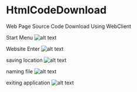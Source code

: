 # HtmlCodeDownload
Web Page Source Code Download Using WebClient

Start Menu
![alt text](https://github.com/sayuj123/HtmlCodeDownload/blob/master/start-menu.jpg)





Website Enter
![alt text](https://github.com/sayuj123/HtmlCodeDownload/blob/master/website-enter.jpg)




saving location
![alt text](https://github.com/sayuj123/HtmlCodeDownload/blob/master/saving-location.jpg)




naming file
![alt text](https://github.com/sayuj123/HtmlCodeDownload/blob/master/saving-file.jpg)




exiting application
![alt text](https://github.com/sayuj123/HtmlCodeDownload/blob/master/exiting.jpg)





